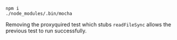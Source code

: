 ```
npm i
./node_modules/.bin/mocha
```

Removing the proxyquired test which stubs `readFileSync` allows the previous test to run successfully.